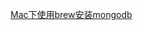 [Mac下使用brew安装mongodb](http://hcysun.me/2015/11/21/Mac%E4%B8%8B%E4%BD%BF%E7%94%A8brew%E5%AE%89%E8%A3%85mongodb/)
